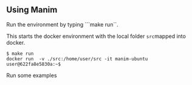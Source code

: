 ## Using Manim

Run the environment by typing ```make run``. 

This starts the docker environment with the local folder ```src```mapped into docker.

```shell
$ make run
docker run  -v ./src:/home/user/src -it manim-ubuntu
user@622fa8e5830a:~$
```

Run some examples

```shell

```
